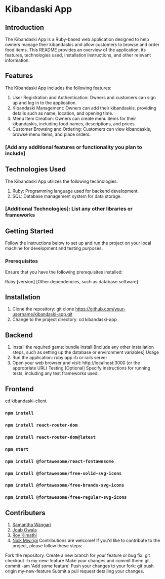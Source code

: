 # Kibandaski App

## Introduction

The Kibandaski App is a Ruby-based web application designed to help owners manage their kibandaskis and allow customers to browse and order food items. This README provides an overview of the application, its features, technologies used, installation instructions, and other relevant information.

## Features

The Kibandaski App includes the following features:

1. User Registration and Authentication: Owners and customers can sign up and log in to the application.
2. Kibandaski Management: Owners can add their kibandaskis, providing details such as name, location, and opening time.
3. Menu Item Creation: Owners can create menu items for their kibandaskis, including food names, descriptions, and prices.
4. Customer Browsing and Ordering: Customers can view kibandaskis, browse menu items, and place orders.

### [Add any additional features or functionality you plan to include]

## Technologies Used

The Kibandaski App utilizes the following technologies:

1. Ruby: Programming language used for backend development.
2. SQL: Database management system for data storage.

### [Additional Technologies]: List any other libraries or frameworks

## Getting Started

Follow the instructions below to set up and run the project on your local machine for development and testing purposes.

### Prerequisites
Ensure that you have the following prerequisites installed:

Ruby [version]
[Other dependencies, such as database software]

## Installation

1. Clone the repository: git clone https://github.com/your-username/kibandaski-app.git
2. Change to the project directory: cd kibandaski-app

## Backend
1. Install the required gems: bundle install
[Include any other installation steps, such as setting up the database or environment variables]
Usage
2. Run the application: ruby app.rb or rails server
3. Open your web browser and visit: http://localhost:3000 (or the appropriate URL)
Testing
[Optional] Specify instructions for running tests, including any test frameworks used.

## Frontend

cd kibandaski-client

### `npm install`

### `npm install react-router-dom`

### `npm install react-router-dom@latest`

### `npm start`

###  `npm install @fortawesome/react-fontawesome` 

### `npm install @fortawesome/free-solid-svg-icons`

### `npm install @fortawesome/free-brands-svg-icons`

### `npm install @fortawesome/free-regular-svg-icons`



## Contributers
1. [Samantha Wangari](https://github.com/WANGAR1)
2. [Joab Owala](https://github.com/JoabOwala)
3. [Roy Kimathi](https://github.com/kimathi72)
4. [Nick Mwirigi](https://github.com/MW1R1)
Contributions are welcome! If you'd like to contribute to the project, please follow these steps:

Fork the repository.
Create a new branch for your feature or bug fix: git checkout -b my-new-feature
Make your changes and commit them: git commit -am 'Add some feature'
Push your changes to your fork: git push origin my-new-feature
Submit a pull request detailing your changes.
